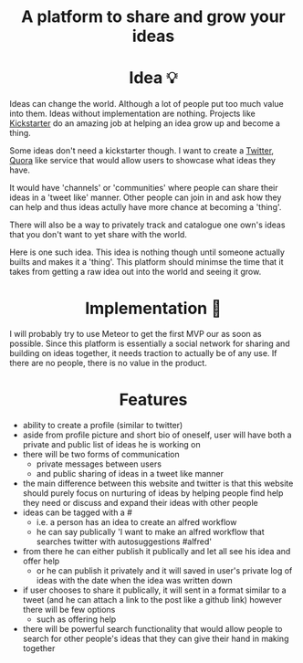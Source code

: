 <h1 align="center"> A platform to share and grow your ideas </h1>

<h1 align="center"> Idea 💡</h1>

Ideas can change the world. Although a lot of people put too much value into them. Ideas without implementation are nothing. Projects like [Kickstarter](https://www.kickstarter.com/) do an amazing job at helping an idea grow up and become a thing.

Some ideas don't need a kickstarter though. I want to create a [Twitter](https://twitter.com/?lang=en), [Quora](http://www.quora.com/) like service that would allow users to showcase what ideas they have.

It would have 'channels' or 'communities' where people can share their ideas in a 'tweet like' manner. Other people can join in and ask how they can help and thus ideas actully have more chance at becoming a 'thing'.

There will also be a way to privately track and catalogue one own's ideas that you don't want to yet share with the world.

Here is one such idea. This idea is nothing though until someone actually builts and makes it a 'thing'. This platform should minimse the time that it takes from getting a raw idea out into the world and seeing it grow.

<h1 align="center"> Implementation 🚀</h1>

I will probably try to use Meteor to get the first MVP our as soon as possible. Since this platform is essentially a social network for sharing and building on ideas together, it needs traction to actually be of any use. If there are no people, there is no value in the product. 


<h1 align="center"> Features </h1>

- ability to create a profile (similar to twitter)
- aside from profile picture and short bio of oneself, user will have both
  a private and public list of ideas he is working on
- there will be two forms of communication 
    - private messages between users
    - and public sharing of ideas in a tweet like manner
- the main difference between this website and twitter is that this website
  should purely focus on nurturing of ideas by helping people find help they
  need or discuss and expand their ideas with other people
- ideas can be tagged with a # 
    - i.e. a person has an idea to create an alfred workflow
    - he can say publically 'I want to make an alfred workflow that searches
      twitter with autosuggestions #alfred'
- from there he can either publish it publically and let all see his idea and
  offer help
    - or he can publish it privately and it will saved in user's private log of
      ideas with the date when the idea was written down
- if user chooses to share it publically, it will sent in a format similar to
  a tweet (and he can attach a link to the post like a github link) however there will be few options
    - such as offering help
- there will be powerful search functionality that would allow people to search
  for other people's ideas that they can give their hand in making together
